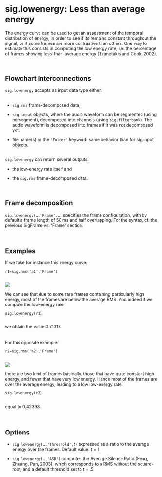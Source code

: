 # sig.lowenergy: Less than average energy #

The energy curve can be used to get an assessment of the temporal distribution of energy, in order to see if its remains constant throughout the signal, or if some frames are more contrastive than others. One way to estimate this consists in computing the low energy rate, i.e. the percentage of frames showing less-than-average energy (Tzanetakis and Cook, 2002).

<br>
<h2>Flowchart Interconnections</h2>

<code>sig.lowenergy</code> accepts as input data type either:<br>
<br>
<ul><li><code>sig.rms</code> frame-decomposed data,<p>
</li><li><code>sig.input</code> objects, where the audio waveform can be segmented (using mirsegment), decomposed into channels (using <code>sig.filterbank</code>). The audio waveform is decomposed into frames if it was not decomposed yet. <p>
</li><li>file name(s) or the <code>'Folder'</code> keyword: same behavior than for sig.input objects.</li></ul>

<br>
<code>sig.lowenergy</code> can return several outputs:<br>
<ul><li>the low-energy rate itself and<p>
</li><li>the <code>sig.rms</code> frame-decomposed data.</li></ul>

<br>
<h2>Frame decomposition</h2>

<code>sig.lowenergy(…,'Frame',…)</code> specifies the frame configuration, with by default a frame length of 50 ms and half overlapping. For the syntax, cf. the previous SigFrame vs. 'Frame' section.<br>
<br>
<br>
<h2>Examples</h2>

If we take for instance this energy curve:<br>
<pre><code>r1=sig.rms('a1','Frame')<br>
</code></pre>

<img src='https://miningsuite.googlecode.com/svn/wiki/SigLowenergy_ex1.png' />

We can see that due to some rare frames containing particularly high energy, most of the frames are below the average RMS. And indeed if we compute the low-energy rate<br>
<pre><code>sig.lowenergy(r1)<br>
</code></pre>

we obtain the value 0.71317.<br>
<br>
<br>
For this opposite example:<br>
<pre><code>r2=sig.rms('a2','Frame')<br>
</code></pre>

<img src='https://miningsuite.googlecode.com/svn/wiki/SigLowenergy_ex2.png' />

there are two kind of frames basically, those that have quite constant high energy, and fewer that have very low energy. Hence most of the frames are over the average energy, leading to a low low-energy rate:<br>
<pre><code>sig.lowenergy(r2)<br>
</code></pre>
equal to 0.42398.<br>
<br>
<br>
<h2>Options</h2>

<ul><li><code>sig.lowenergy(…,'Threshold',</code><i>t</i><code>)</code> expressed as a ratio to the average energy over the frames. Default value: <i>t</i> = 1<p>
</li><li><code>sig.lowenergy(…,'ASR')</code> computes the Average Silence Ratio (Feng, Zhuang, Pan, 2003), which corresponds to a RMS without the square-root, and a default threshold set to <i>t</i> = .5